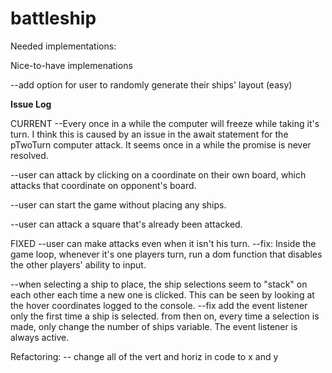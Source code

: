 # battleship

Needed implementations:


Nice-to-have implemenations

--add option for user to randomly generate their ships' layout (easy)








**Issue Log**

CURRENT
--Every once in a while the computer will freeze while taking it's turn.
    I think this is caused by an issue in the await statement for the pTwoTurn computer attack. It seems once in a while the promise is never resolved.

--user can attack by clicking on a coordinate on their own board, which attacks that coordinate on opponent's board.

--user can start the game without placing any ships.

--user can attack a square that's already been attacked.

FIXED
--user can make attacks even when it isn't his turn.
    --fix: Inside the game loop, whenever it's one players turn, run a dom function that disables the other players' ability to input.

--when selecting a ship to place, the ship selections seem to "stack" on each other each time a new one is clicked. This can be seen by looking at the hover coordinates logged to the console.
    --fix
        add the event listener only the first time a ship is selected.
        from then on, every time a selection is made, only change the number of ships variable. The event listener is always active.



Refactoring:
-- change all of the vert and horiz in code to x and y

